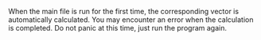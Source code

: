 When the main file is run for the first time, the corresponding vector is automatically calculated. You may encounter an error when the calculation is completed. Do not panic at this time, just run the program again.